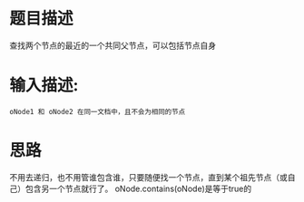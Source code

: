 # 题目描述

查找两个节点的最近的一个共同父节点，可以包括节点自身

# 输入描述:

```
oNode1 和 oNode2 在同一文档中，且不会为相同的节点
```

# 思路
不用去递归，也不用管谁包含谁，只要随便找一个节点，直到某个祖先节点（或自己）包含另一个节点就行了。 oNode.contains(oNode)是等于true的
